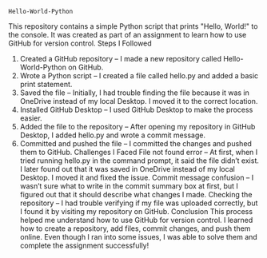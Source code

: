     Hello-World-Python 
This repository contains a simple Python script that prints "Hello, World!" to the console. It was 
created as part of an assignment to learn how to use GitHub for version control. 
Steps I Followed 
1. Created a GitHub repository – I made a new repository called Hello-World-Python on 
GitHub. 
2. Wrote a Python script – I created a file called hello.py and added a basic print statement. 
3. Saved the file – Initially, I had trouble finding the file because it was in OneDrive instead of 
my local Desktop. I moved it to the correct location. 
4. Installed GitHub Desktop – I used GitHub Desktop to make the process easier. 
5. Added the file to the repository – After opening my repository in GitHub Desktop, I added 
hello.py and wrote a commit message. 
6. Committed and pushed the file – I committed the changes and pushed them to GitHub. 
Challenges I Faced 
File not found error – At first, when I tried running hello.py in the command prompt, it said the 
file didn’t exist. I later found out that it was saved in OneDrive instead of my local Desktop. I 
moved it and fixed the issue. 
Commit message confusion – I wasn’t sure what to write in the commit summary box at first, 
but I figured out that it should describe what changes I made. 
Checking the repository – I had trouble verifying if my file was uploaded correctly, but I found it 
by visiting my repository on GitHub. 
Conclusion 
This process helped me understand how to use GitHub for version control. I learned how to 
create a repository, add files, commit changes, and push them online. Even though I ran into 
some issues, I was able to solve them and complete the assignment successfully!